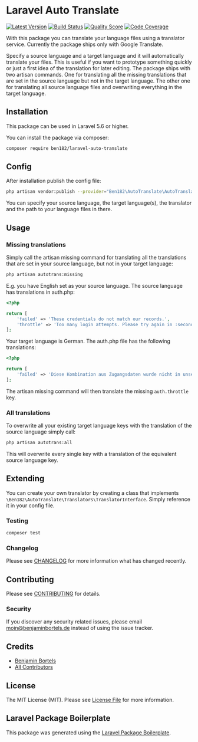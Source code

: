 # Laravel Auto Translate

[![Latest Version](https://img.shields.io/github/release/ben182/laravel-auto-translate.svg?style=flat-square)](https://github.com/ben182/laravel-auto-translate/releases)
[![Build Status](https://img.shields.io/travis/ben182/laravel-auto-translate/master.svg?style=flat-square)](https://travis-ci.org/ben182/laravel-auto-translate)
[![Quality Score](https://img.shields.io/scrutinizer/g/ben182/laravel-auto-translate.svg?style=flat-square)](https://scrutinizer-ci.com/g/ben182/laravel-auto-translate)
[![Code Coverage](https://scrutinizer-ci.com/g/ben182/laravel-auto-translate/badges/coverage.png?b=master)](https://scrutinizer-ci.com/g/ben182/laravel-auto-translate/?branch=master)

With this package you can translate your language files using a translator service. Currently the package ships only with Google Translate.

Specify a source language and a target language and it will automatically translate your files. This is useful if you want to prototype something quickly or just a first idea of the translation for later editing. The package ships with two artisan commands. One for translating all the missing translations that are set in the source language but not in the target language. The other one for translating all source language files and overwriting everything in the target language.

## Installation

This package can be used in Laravel 5.6 or higher.

You can install the package via composer:

```bash
composer require ben182/laravel-auto-translate
```

## Config

After installation publish the config file:

```bash
php artisan vendor:publish --provider="Ben182\AutoTranslate\AutoTranslateServiceProvider"
```

You can specify your source language, the target language(s), the translator and the path to your language files in there.

## Usage

### Missing translations

Simply call the artisan missing command for translating all the translations that are set in your source language, but not in your target language:

```bash
php artisan autotrans:missing
```

E.g. you have English set as your source language. The source language has translations in auth.php:

```php
<?php

return [
    'failed' => 'These credentials do not match our records.',
    'throttle' => 'Too many login attempts. Please try again in :seconds seconds.',
];
```

Your target language is German. The auth.php file has the following translations:

```php
<?php

return [
    'failed' => 'Diese Kombination aus Zugangsdaten wurde nicht in unserer Datenbank gefunden.',
];
```

The artisan missing command will then translate the missing `auth.throttle` key.

### All translations

To overwrite all your existing target language keys with the translation of the source language simply call:

```bash
php artisan autotrans:all
```

This will overwrite every single key with a translation of the equivalent source language key.

## Extending

You can create your own translator by creating a class that implements `\Ben182\AutoTranslate\Translators\TranslatorInterface`. Simply reference it in your config file.

### Testing

``` bash
composer test
```

### Changelog

Please see [CHANGELOG](CHANGELOG.md) for more information what has changed recently.

## Contributing

Please see [CONTRIBUTING](CONTRIBUTING.md) for details.

### Security

If you discover any security related issues, please email moin@benjaminbortels.de instead of using the issue tracker.

## Credits

- [Benjamin Bortels](https://github.com/ben182)
- [All Contributors](../../contributors)

## License

The MIT License (MIT). Please see [License File](LICENSE.md) for more information.

## Laravel Package Boilerplate

This package was generated using the [Laravel Package Boilerplate](https://laravelpackageboilerplate.com).
